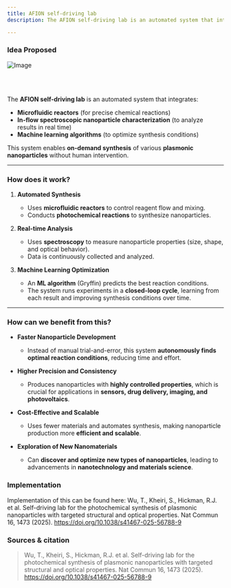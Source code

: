 ```yaml
---
title: AFION self-driving lab
description: The AFION self-driving lab is an automated system that integrates Microfluidic reactors for precise chemical reactions.

---
```


### Idea Proposed

![Image](https://github.com/user-attachments/assets/8fb5b5e8-29b8-4a4e-9e86-9d1987280129)

<br>
<br>

The **AFION self-driving lab** is an automated system that integrates:
- **Microfluidic reactors** (for precise chemical reactions)
- **In-flow spectroscopic nanoparticle characterization** (to analyze results in real time)
- **Machine learning algorithms** (to optimize synthesis conditions)

This system enables **on-demand synthesis** of various **plasmonic nanoparticles** without human intervention.

---

### **How does it work?**
1. **Automated Synthesis**  
   - Uses **microfluidic reactors** to control reagent flow and mixing.
   - Conducts **photochemical reactions** to synthesize nanoparticles.

2. **Real-time Analysis**  
   - Uses **spectroscopy** to measure nanoparticle properties (size, shape, and optical behavior).
   - Data is continuously collected and analyzed.

3. **Machine Learning Optimization**  
   - An **ML algorithm** (Gryffin) predicts the best reaction conditions.
   - The system runs experiments in a **closed-loop cycle**, learning from each result and improving synthesis conditions over time.

---

### **How can we benefit from this?**
- **Faster Nanoparticle Development**  
  - Instead of manual trial-and-error, this system **autonomously finds optimal reaction conditions**, reducing time and effort.

- **Higher Precision and Consistency**  
  - Produces nanoparticles with **highly controlled properties**, which is crucial for applications in **sensors, drug delivery, imaging, and photovoltaics**.

- **Cost-Effective and Scalable**  
  - Uses fewer materials and automates synthesis, making nanoparticle production more **efficient and scalable**.

- **Exploration of New Nanomaterials**  
  - Can **discover and optimize new types of nanoparticles**, leading to advancements in **nanotechnology and materials science**.

### Implementation 

Implementation of this can be found here: Wu, T., Kheiri, S., Hickman, R.J. et al. Self-driving lab for the photochemical synthesis of plasmonic nanoparticles with targeted structural and optical properties. Nat Commun 16, 1473 (2025). https://doi.org/10.1038/s41467-025-56788-9

### Sources & citation

> Wu, T., Kheiri, S., Hickman, R.J. et al. Self-driving lab for the photochemical synthesis of plasmonic nanoparticles with targeted structural and optical properties. Nat Commun 16, 1473 (2025). https://doi.org/10.1038/s41467-025-56788-9

